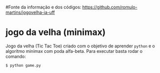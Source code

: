 #Fonte da informação e dos códigos: https://github.com/romulo-martins/jogovelha-ia-uff


# jogo da velha (minimax)
Jogo da velha (Tic Tac Toe) criado com o objetivo de aprender `python` e o algoritmo minimax com poda alfa-beta.
Para executar basta rodar o comando:
```
$ python game.py
```
